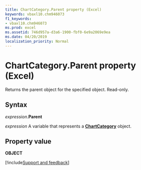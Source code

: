 ```yaml
---
title: ChartCategory.Parent property (Excel)
keywords: vbaxl10.chm946073
f1_keywords:
- vbaxl10.chm946073
ms.prod: excel
ms.assetid: 746d957a-d3a6-1900-fbf0-6e9a2069e9ea
ms.date: 04/20/2019
localization_priority: Normal
---
```



# ChartCategory.Parent property (Excel)

Returns the parent object for the specified object. Read-only.


## Syntax

_expression_.**Parent**

_expression_ A variable that represents a **[ChartCategory](Excel.chartcategory.md)** object.


## Property value

**OBJECT**




[!include[Support and feedback](~/includes/feedback-boilerplate.md)]
